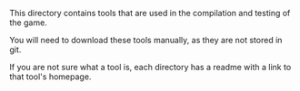 This directory contains tools that are used in the compilation and testing of the game.

You will need to download these tools manually, as they are not stored in git.

If you are not sure what a tool is, each directory has a readme with a link to that tool's homepage.